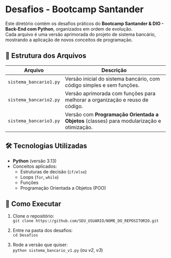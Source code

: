 # Desafios - Bootcamp Santander

Este diretório contém os desafios práticos do **Bootcamp Santander & DIO - Back-End com Python**, organizados em ordem de evolução.  
Cada arquivo é uma versão aprimorada do projeto de sistema bancário, mostrando a aplicação de novos conceitos de programação.

## 📂 Estrutura dos Arquivos

| Arquivo                     | Descrição |
|-----------------------------|-----------|
| `sistema_bancario1.py`    | Versão inicial do sistema bancário, com código simples e sem funções. |
| `sistema_bancario2.py`    | Versão aprimorada com funções para melhorar a organização e reuso de código. |
| `sistema_bancario3.py`    | Versão com **Programação Orientada a Objetos** (classes) para modularização e otimização. |

## 🛠 Tecnologias Utilizadas
- **Python** (versão 3.13)
- Conceitos aplicados:
  - Estruturas de decisão (`if/else`)
  - Loops (`for`, `while`)
  - Funções
  - Programação Orientada a Objetos (POO)
  
## 🚀 Como Executar

1. Clone o repositório:  
   `git clone https://github.com/SEU_USUARIO/NOME_DO_REPOSITORIO.git`

2. Entre na pasta dos desafios:  
   `cd Desafios`

3. Rode a versão que quiser:  
   `python sistema_bancario_v1.py` (ou _v2_, _v3_)

